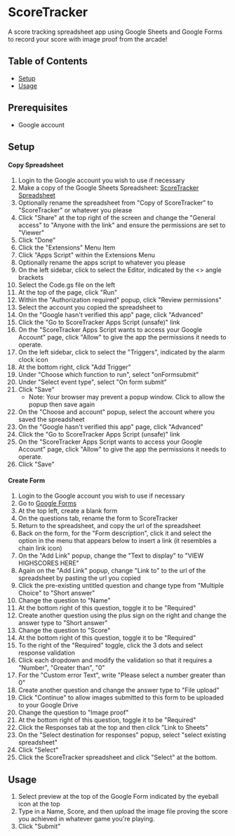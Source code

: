 # ScoreTracker

A score tracking spreadsheet app using Google Sheets and Google Forms to record your score with image proof from the arcade!

## Table of Contents

- [Setup](#Setup)
- [Usage](#usage)
## Prerequisites

- Google account
## Setup

#### Copy Spreadsheet

1. Login to the Google account you wish to use if necessary
2. Make a copy of the Google Sheets Spreadsheet: [ScoreTracker Spreadsheet](https://docs.google.com/spreadsheets/d/1z6fChDwsy2vfuOqQu2Jls9vTPYpGyx3AvhEi9Dn5cfg/copy) 
3. Optionally rename the spreadsheet from "Copy of ScoreTracker" to "ScoreTracker" or whatever you please
4. Click "Share" at the top right of the screen and change the "General access" to "Anyone with the link" and ensure the permissions are set to "Viewer"
5. Click "Done"
6. Click the "Extensions" Menu Item
7. Click "Apps Script" within the Extensions Menu
8. Optionally rename the apps script to whatever you please
9. On the left sidebar, click to select the Editor, indicated by the <> angle brackets
10. Select the Code.gs file on the left
11. At the top of the page, click "Run"
12. Within the "Authorization required" popup, click "Review permissions"
13. Select the account you copied the spreadsheet to
14. On the "Google hasn't verified this app" page, click "Advanced"
15. Click the "Go to ScoreTracker Apps Script (unsafe)" link
16. On the "ScoreTracker Apps Script wants to access your Google Account" page, click "Allow" to give the app the permissions it needs to operate.
17. On the left sidebar, click to select the "Triggers", indicated by the alarm clock icon
18. At the bottom right, click "Add Trigger"
19. Under "Choose which function to run", select "onFormsubmit"
20. Under "Select event type", select "On form submit"
21. Click "Save" 
    - Note: Your browser may prevent a popup window. Click to allow the popup then save again
22. On the "Choose and account" popup, select the account where you saved the spreadsheet
23. On the "Google hasn't verified this app" page, click "Advanced"
24. Click the "Go to ScoreTracker Apps Script (unsafe)" link
25. On the "ScoreTracker Apps Script wants to access your Google Account" page, click "Allow" to give the app the permissions it needs to operate.
26. Click "Save"

#### Create Form

1. Login to the Google account you wish to use if necessary
2. Go to [Google Forms](https://docs.google.com/forms)
3. At the top left, create a blank form
4. On the questions tab, rename the form to ScoreTracker
5. Return to the spreadsheet, and copy the url of the spreadsheet
6. Back on the form, for the "Form description", click it and select the option in the menu that appears below to insert a link (it resembles a chain link icon)
7. On the "Add Link" popup, change the "Text to display" to "VIEW HIGHSCORES HERE"
8. Again on the "Add Link" popup, change "Link to" to the url of the spreadsheet by pasting the url you copied
9. Click the pre-existing untitled question and change type from "Multiple Choice" to "Short answer"
10. Change the question to "Name"
11. At the bottom right of this question, toggle it to be "Required"
12. Create another question using the plus sign on the right and change the answer type to "Short answer"
13. Change the question to "Score"
14. At the bottom right of this question, toggle it to be "Required"
15. To the right of the "Required" toggle, click the 3 dots and select response validation
16. Click each dropdown and modify the validation so that it requires a "Number", "Greater than", "0"
17. For the "Custom error Text", write "Please select a number greater than 0"
18. Create another question and change the answer type to "File upload"
19. Click "Continue" to allow images submitted to this form to be uploaded to your Google Drive
20. Change the question to "Image proof"
21. At the bottom right of this question, toggle it to be "Required"
22. Click the Responses tab at the top and then click "Link to Sheets"
23. On the "Select destination for responses" popup, select "select existing spreadsheet"
24. Click "Select"
25. Click the ScoreTracker spreadsheet and click "Select" at the bottom.

## Usage

1. Select preview at the top of the Google Form indicated by the eyeball icon at the top
2. Type in a Name, Score, and then upload the image file proving the score you achieved in whatever game you're playing.
3. Click "Submit"